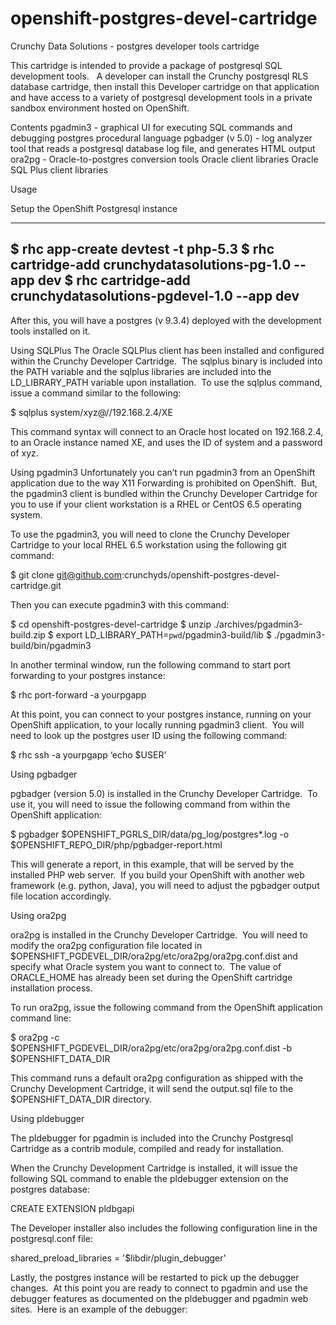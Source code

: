 openshift-postgres-devel-cartridge
==================================

Crunchy Data Solutions - postgres developer tools cartridge


This cartridge is intended to provide a package of postgresql SQL development tools.   A developer can install the Crunchy postgresql RLS database cartridge, then install this Developer cartridge on that application and have access to a variety of postgresql development tools in a private sandbox environment hosted on OpenShift.

Contents
pgadmin3 - graphical UI for executing SQL commands and debugging postgres procedural language
pgbadger (v 5.0) - log analyzer tool that reads a postgresql database log file, and generates HTML output
ora2pg - Oracle-to-postgres conversion tools
Oracle client libraries
Oracle SQL Plus client libraries

Usage

Setup the OpenShift Postgresql instance

---
$ rhc app-create devtest -t php-5.3
$ rhc cartridge-add crunchydatasolutions-pg-1.0 --app dev
$ rhc cartridge-add crunchydatasolutions-pgdevel-1.0 --app dev
---

After this, you will have a postgres (v 9.3.4) deployed with the development tools installed on it.

Using SQLPlus
The Oracle SQLPlus client has been installed and configured within the Crunchy Developer Cartridge.  The sqlplus binary is included into the PATH variable and the sqlplus libraries are included into the LD_LIBRARY_PATH variable upon installation.  To use the sqlplus command, issue a command similar to the following:

$ sqlplus system/xyz@//192.168.2.4/XE

This command syntax will connect to an Oracle host located on 192.168.2.4, to an Oracle instance named XE, and uses the ID of system and a password of xyz.

Using pgadmin3
Unfortunately you can’t run pgadmin3 from an OpenShift application due to the way X11 Forwarding is prohibited on OpenShift.  But, the pgadmin3 client is bundled within the Crunchy Developer Cartridge for you to use if your client workstation is a RHEL or CentOS 6.5 operating system.

To use the pgadmin3, you will need to clone the Crunchy Developer Cartridge to your local RHEL 6.5 workstation using the following git command:

$ git clone git@github.com:crunchyds/openshift-postgres-devel-cartridge.git

Then you can execute pgadmin3 with this command:

$ cd openshift-postgres-devel-cartridge
$ unzip ./archives/pgadmin3-build.zip
$ export LD_LIBRARY_PATH=`pwd`/pgadmin3-build/lib
$ ./pgadmin3-build/bin/pgadmin3

In another terminal window, run the following command to start port forwarding to your postgres instance:

$ rhc port-forward -a yourpgapp

At this point, you can connect to your postgres instance, running on your OpenShift application, to your locally running pgadmin3 client.  You will need to look up the postgres user ID using the following command:

$ rhc ssh -a yourpgapp ‘echo $USER’




Using pgbadger

pgbadger (version 5.0) is installed in the Crunchy Developer Cartridge.  To use it, you will need to issue the following command from within the OpenShift application:

$ pgbadger $OPENSHIFT_PGRLS_DIR/data/pg_log/postgres*.log -o $OPENSHIFT_REPO_DIR/php/pgbadger-report.html

This will generate a report, in this example, that will be served by the installed PHP web server.  If you build your OpenShift with another web framework (e.g. python, Java), you will need to adjust the pgbadger output file location accordingly.



Using ora2pg

ora2pg is installed in the Crunchy Developer Cartridge.  You will need to modify the ora2pg configuration file located in $OPENSHIFT_PGDEVEL_DIR/ora2pg/etc/ora2pg/ora2pg.conf.dist and specify what Oracle system you want to connect to.  The value of ORACLE_HOME has already been set during the OpenShift cartridge installation process.

To run ora2pg, issue the following command from the OpenShift application command line:

$ ora2pg -c $OPENSHIFT_PGDEVEL_DIR/ora2pg/etc/ora2pg/ora2pg.conf.dist -b $OPENSHIFT_DATA_DIR

This command runs a default ora2pg configuration as shipped with the Crunchy Development Cartridge, it will send the output.sql file to the $OPENSHIFT_DATA_DIR directory.

Using pldebugger

The pldebugger for pgadmin is included into the Crunchy Postgresql Cartridge as a contrib module, compiled and ready for installation.  

When the Crunchy Development Cartridge is installed, it will issue the following SQL command to enable the pldebugger extension on the postgres database:

CREATE EXTENSION pldbgapi

The Developer installer also includes the following configuration line in the postgresql.conf file:

shared_preload_libraries = '$libdir/plugin_debugger'

Lastly, the postgres instance will be restarted to pick up the debugger changes.  At this point you are ready to connect to pgadmin and use the debugger features as documented on the pldebugger and pgadmin web sites.  Here is an example of the debugger:




